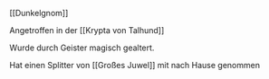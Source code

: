[[Dunkelgnom]]

Angetroffen in der [[Krypta von Talhund]]

Wurde durch Geister magisch gealtert.

Hat einen Splitter von [[Großes Juwel]] mit nach Hause genommen